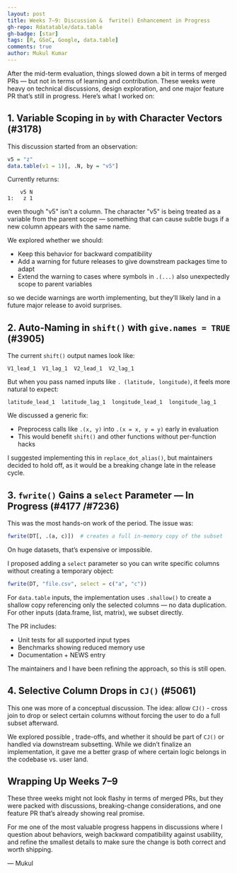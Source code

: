 ```yaml
---
layout: post
title: Weeks 7–9: Discussion &  fwrite() Enhancement in Progress
gh-repo: Rdatatable/data.table
gh-badge: [star]
tags: [R, GSoC, Google, data.table]
comments: true
author: Mukul Kumar
---
```


After the mid-term evaluation, things slowed down a bit in terms of merged PRs — but not in terms of learning and contribution. These weeks were heavy on technical discussions, design exploration, and one major feature PR that’s still in progress. Here’s what I worked on:

## 1. Variable Scoping in `by` with Character Vectors (#3178)

This discussion started from an observation:

```r
v5 = "z"
data.table(v1 = 1)[, .N, by = "v5"]
```

Currently returns:

```
	v5 N
1:   z 1
```

even though "v5" isn’t a column. The character "v5" is being treated as a variable from the parent scope — something that can cause subtle bugs if a new column appears with the same name.

We explored whether we should:

- Keep this behavior for backward compatibility
- Add a warning for future releases to give downstream packages time to adapt
- Extend the warning to cases where symbols in `.(...)` also unexpectedly scope to parent variables

so we decide warnings are worth implementing, but they’ll likely land in a future major release to avoid surprises.

## 2. Auto-Naming in `shift()` with `give.names = TRUE` (#3905)

The current `shift()` output names look like:

```
V1_lead_1  V1_lag_1  V2_lead_1  V2_lag_1
```

But when you pass named inputs like `. (latitude, longitude)`, it feels more natural to expect:

```
latitude_lead_1  latitude_lag_1  longitude_lead_1  longitude_lag_1
```

We discussed a generic fix:

- Preprocess calls like `.(x, y)` into `.(x = x, y = y)` early in evaluation
- This would benefit `shift()` and other functions without per-function hacks

I suggested implementing this in `replace_dot_alias()`, but maintainers decided to hold off, as it would be a breaking change late in the release cycle.

## 3. `fwrite()` Gains a `select` Parameter — In Progress (#4177 /#7236)

This was the most hands-on work of the period. The issue was:

```r
fwrite(DT[, .(a, c)])  # creates a full in-memory copy of the subset
```

On huge datasets, that’s expensive or impossible.

I proposed adding a `select` parameter so you can write specific columns without creating a temporary object:

```r
fwrite(DT, "file.csv", select = c("a", "c"))
```

For `data.table` inputs, the implementation uses `.shallow()` to create a shallow copy referencing only the selected columns — no data duplication. For other inputs (data.frame, list, matrix), we subset directly.

The PR includes:

- Unit tests for all supported input types
- Benchmarks showing reduced memory use
- Documentation + NEWS entry

The maintainers and I have been refining the approach, so this is still open.

## 4. Selective Column Drops in `CJ()` (#5061)

This one was more of a conceptual discussion. The idea: allow `CJ()` - cross join to drop or select certain columns without forcing the user to do a full subset afterward.

We explored possible , trade-offs, and whether it should be part of `CJ()` or handled via downstream subsetting. While we didn’t finalize an implementation, it gave me a better grasp of where certain logic belongs in the codebase vs. user land.

## Wrapping Up Weeks 7–9

These three weeks might not look flashy in terms of merged PRs, but they were packed with discussions, breaking-change considerations, and one feature PR that’s already showing real promise.

For me one of the most valuable progress happens in discussions where I question about behaviors, weigh backward compatibility against usability, and refine the smallest details to make sure the change is both correct and worth shipping.

— Mukul

